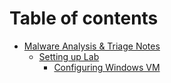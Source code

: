 # Table of contents

* [Malware Analysis & Triage Notes](README.md)
  * [Setting up Lab](malware-analysis-and-triage-notes/setting-up-lab/README.md)
    * [Configuring Windows VM](malware-analysis-and-triage-notes/setting-up-lab/configuring-windows-vm.md)
